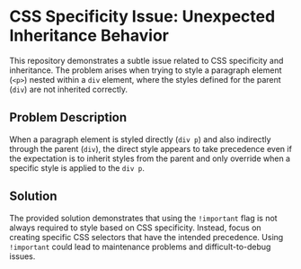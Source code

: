 # CSS Specificity Issue: Unexpected Inheritance Behavior

This repository demonstrates a subtle issue related to CSS specificity and inheritance. The problem arises when trying to style a paragraph element (`<p>`) nested within a `div` element, where the styles defined for the parent (`div`) are not inherited correctly.

## Problem Description

When a paragraph element is styled directly (`div p`) and also indirectly through the parent (`div`), the direct style appears to take precedence even if the expectation is to inherit styles from the parent and only override when a specific style is applied to the `div p`.

## Solution

The provided solution demonstrates that using the `!important` flag is not always required to style based on CSS specificity. Instead, focus on creating specific CSS selectors that have the intended precedence. Using `!important` could lead to maintenance problems and difficult-to-debug issues.